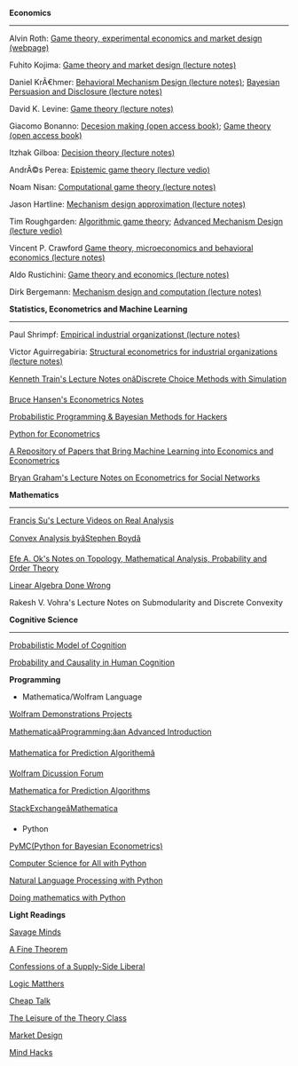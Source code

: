 **Economics**   

------

Alvin Roth: [Game theory, experimental economics and market design (webpage)](http://web.stanford.edu/~alroth/alroth.html)

Fuhito Kojima: [Game theory and market design (lecture notes)](https://sites.google.com/site/fuhitokojimaeconomics/Fuhito-Kojima)

Daniel KrÃ€hmer: [Behavioral Mechanism Design (lecture notes)](http://www.wiwi.uni-bonn.de/kraehmer/Lehre/TopicsSS14/TopicsSS14.html); [Bayesian Persuasion and Disclosure (lecture notes)](http://www.wiwi.uni-bonn.de/kraehmer/Lehre/TopicsWS14-15/TopicsWS14-15.html)

David K. Levine: [Game theory (lecture notes)](http://www.dklevine.com/lectures/political-economy/index.htm)  

Giacomo Bonanno: [Decesion making (open access book)](http://faculty.econ.ucdavis.edu/faculty/bonanno/DM_Book.html);  [Game theory (open access book)](http://faculty.econ.ucdavis.edu/faculty/bonanno/GT_Book.html)

Itzhak Gilboa: [Decision theory (lecture notes)](http://itzhakgilboa.weebly.com/teaching-material.html)

AndrÃ©s Perea: [Epistemic game theory (lecture vedio)](http://epicenter.name/Perea/Video-lectures-on-epistemic-game-theory.html)

Noam Nisan: [Computational game theory (lecture notes)](https://hujiamd.wordpress.com/class-notes/)

Jason Hartline: [Mechanism design approximation (lecture notes)](http://jasonhartline.com/MDnA/)

Tim Roughgarden: [Algorithmic game theory](https://www.youtube.com/playlist?list=PLEGCF-WLh2RJBqmxvZ0_ie-mleCFhi2N4);   [Advanced Mechanism Design (lecture vedio)](https://www.youtube.com/playlist?list=PLEGCF-WLh2RI77PL4gwLld_OU9Zh3TCX9)

Vincent P. Crawford [Game theory, microeconomics and behavioral economics (lecture notes)](http://econweb.ucsd.edu/~vcrawfor/index.html#Courses)

Aldo Rustichini: [Game theory and economics (lecture notes)](https://sites.google.com/site/aldorustichini/home/aldo-rustichini-teaching-university-of-minnesota)

Dirk Bergemann: [Mechanism design and computation (lecture notes)](https://campuspress.yale.edu/dirkbergemann/teaching/)



**Statistics, Econometrics and Machine Learning**  

------

Paul Shrimpf: [Empirical industrial organizationst (lecture notes)](http://faculty.arts.ubc.ca/pschrimpf/565/565.html)

Victor Aguirregabiria: [Structural econometrics for industrial organizations (lecture notes)](http://individual.utoronto.ca/vaguirre/courses/barcelona/teaching_io_bgse.html)

[Kenneth Train&#39;s Lecture Notes onâDiscrete Choice Methods with Simulation](http://eml.berkeley.edu/books/choice2.html)

[Bruce Hansen&#39;s Econometrics Notes](http://www.ssc.wisc.edu/~bhansen/econometrics/)

[Probabilistic Programming &amp; Bayesian Methods for Hackers](http://camdavidsonpilon.github.io/Probabilistic-Programming-and-Bayesian-Methods-for-Hackers/)

[Python for Econometrics](https://www.kevinsheppard.com/Python_for_Econometrics)

[A Repository of Papers that Bring Machine Learning into Economics and Econometrics](http://econ-neural.net/)

[Bryan Graham&#39;s Lecture Notes on Econometrics for Social Networks](https://github.com/bryangraham/short_courses)  



**Mathematics**  

------



[Francis Su&#39;s Lecture Videos on Real Analysis](https://www.youtube.com/playlist?list=PL0E754696F72137EC)

[Convex Analysis byâStephen Boydâ](http://web.stanford.edu/~boyd/cvxbook/)

[Efe A. Ok&#39;s Notes on Topology, Mathematical Analysis, Probability and Order Theory](https://sites.google.com/a/nyu.edu/efeok/books)

[Linear Algebra Done Wrong](http://www.math.brown.edu/~treil/papers/LADW/LADW-2014-09.pdf)

Rakesh V. Vohra&#39;s Lecture Notes on Submodularity and Discrete Convexity



**Cognitive Science**    

------

[Probabilistic Model of Cognition](https://probmods.org/)

[Probability and Causality in Human Cognition](https://ocw.mit.edu/courses/brain-and-cognitive-sciences/9-916-a-probability-and-causality-in-human-cognition-spring-2003/)

**Programming**  



* Mathematica/Wolfram Language

[Wolfram Demonstrations Projects](http://demonstrations.wolfram.com/)

[MathematicaâProgramming:âan Advanced Introduction](http://www.mathprogramming-intro.org/)

[Mathematica for Prediction Algorithemâ](https://mathematicaforprediction.wordpress.com/)

[Wolfram Dicussion Forum](http://community.wolfram.com/)

[Mathematica for Prediction Algorithms](https://mathematicaforprediction.wordpress.com/)

[StackExchangeâMathematica](http://mathematica.stackexchange.com/)

* Python

[PyMC(Python for Bayesian Econometrics)](https://pymc-devs.github.io/pymc/)

[Computer Science for All with Python](https://www.cs.hmc.edu/csforall/)

[Natural Language Processing with Python](http://www.nltk.org/book/)

[Doing mathematics with Python](https://github.com/drvinceknight/Python-Mathematics-Handbook)

**Light Readings**  



[Savage Minds](http://savageminds.org/)

[A Fine Theorem](https://afinetheorem.wordpress.com/)

[Confessions of a Supply-Side Liberal](http://blog.supplysideliberal.com/)

[Logic Matthers](http://www.logicmatters.net/blogfront/)

[Cheap Talk](https://cheaptalk.org/)

[The Leisure of the Theory Class](https://theoryclass.wordpress.com/)

[Market Design](http://marketdesigner.blogspot.com/)

[Mind Hacks](https://mindhacks.com/)
